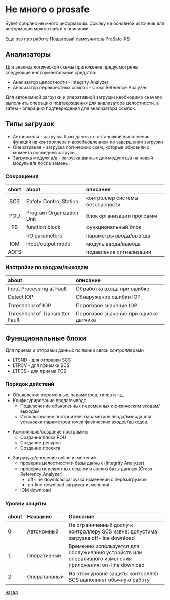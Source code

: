 # Не много о prosafe

Будет собрано не много информации. Ссылку на основной источник для информации можно найти в описании

Eще раз про работу
[Пошаговый самоучитель ProSafe-RS](http://www.maxplant.ru/article/prosafe_tutorial_content.php)

## Анализаторы

Для анализа логической схемы приложения предусмотрены следующие инструментальные средства:
* Анализатор целостности - Integrity Analyzer
* Анализатор перекрестных ссылок - Cross Reference Analyzer

Для автономной загрузки и оперативной загрузки необходимо сначало выполнить операцию подтверждения для анализатора целостности, а затем - операцию подтверждения для анализатора ссылок.

## Типы загрузок
* Автономная - загрузка базы данных с остановкой выполнения функций на контроллере и возобновлением по завершении загрузки
* Оперативная - загрузка логических схем, которые обновили с момента последней загруки.
* Загрузка модуля в/в - загрузка данных для модуля в/в на новый модуль в/в после замены.

### Сокращения

| short|about|описание |
|:------:|:------|:------|
|SCS| Safety Control Station  | контроллер системы безопасности  |
|POU   |Program Organization Unit   |блок организации программ   |
| FB  | function block  | функциональный блок  |
|   | I/O parameters | параметры ввода/вывода  |
| IOM  |  input/output modul |модуль ввода/вывода   |
|AOFS   |   | подавление сигнализации  |

### Настройки по входам/выходам
| about|описание |
|:------|:------|
| Input Processing at Fault   |Обработка входа при ошибке   |
|  Detect IOP  | Обнаружение ошибки IOP  |
|Threshhold of IOP   | Пороговое значение IOP  |
| Threshhold of Transmitter Fault  |  Пороговое значение при ошибке датчика |

## Функциональные блоки
Для приема и отправки данных по линии связи контроллерами
* LTSND - для отправки SCS
* LTRCV - для приемки SCS
* LTFCS - для приема FCS

### Порядок действий
* Объявление переменных, параметров, типов и т.д.
* Конфигурирование ввода/вывода
  - Подключение объявленных переменных к физическим входам/выходам
  - Использование построителя параметров ввода/вывода для установки
параметров точек физических входов/выходов.
- Компиляция/создание программы
    - Создание блока POU
    - Создание ресурса
    - Создание проекта
* Загрузука/внесение online изменений
  - проверка целостности и базы данных (Integrity Analyzer)
  - проверка перекрстных ссылок и анализ базы данных (Cross Referency Analyzer)
    - off-line download загрузка изменений с перезагрузкой
    - on-line download загрузка изменений
  - IOM download

### Уровни защиты
| about|Название | Описание
|:------|:------|:------|
|0   | Автономный  |Не ограниченный доспу к контроллеру SCS извне: допустима загрузка off-line download  |
|1   |Оперативный |Временно используется для обслуживания устройств или оперативного изменения приложения: on-line download  |
|2   | Оператанвный  |На этом уровне защиты контроллер SCS выполняет обычную работу   |

[назад](../index.md)
